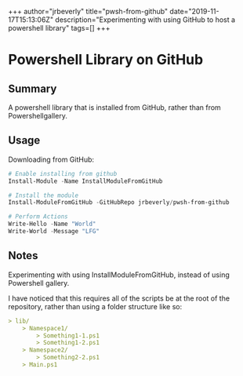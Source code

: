 +++
author="jrbeverly"
title="pwsh-from-github"
date="2019-11-17T15:13:06Z"
description="Experimenting with using GitHub to host a powershell library"
tags=[]
+++

# Powershell Library on GitHub

## Summary

A powershell library that is installed from GitHub, rather than from Powershellgallery.

## Usage

Downloading from GitHub:

```powershell
# Enable installing from github
Install-Module -Name InstallModuleFromGitHub

# Install the module
Install-ModuleFromGitHub -GitHubRepo jrbeverly/pwsh-from-github

# Perform Actions
Write-Hello -Name "World"
Write-World -Message "LFG"
```

## Notes

Experimenting with using InstallModuleFromGitHub, instead of using Powershell gallery.

I have noticed that this requires all of the scripts be at the root of the repository, rather than using a folder structure like so:

```markdown
> lib/
    > Namespace1/
        > Something1-1.ps1
        > Something1-2.ps1
    > Namespace2/
        > Something2-2.ps1
    > Main.ps1
```
